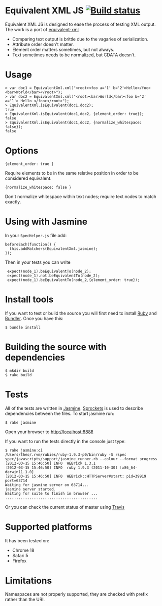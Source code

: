 Equivalent XML JS [![Build status](https://secure.travis-ci.org/theozaurus/equivalent-xml-js.png)](http://travis-ci.org/theozaurus/equivalent-xml-js)
========

Equivalent XML JS is designed to ease the process of testing XML output. The work is a port of [equivalent-xml](https://github.com/mbklein/equivalent-xml)

 - Comparing text output is brittle due to the vagaries of serialization.
 - Attribute order doesn't matter.
 - Element order matters sometimes, but not always.
 - Text sometimes needs to be normalized, but CDATA doesn't.

Usage
=====

    > var doc1 = EquivalentXml.xml("<root><foo a='1' b='2'>Hello</foo><bar>World</bar></root>");
    > var doc2 = EquivalentXml.xml("<root><bar>World</bar><foo b='2' a='1'> Hello </foo></root>");
    > EquivalentXml.isEquivalent(doc1,doc2);
    true
    > EquivalentXml.isEquivalent(doc1,doc2, {element_order: true});
    false
    > EquivalentXml.isEquivalent(doc1,doc2, {normalize_whitespace: false});
    false
    
Options
=======

    {element_order: true }
    
  Require elements to be in the same relative position in order to be considered equivalent.

    {normalize_whitespace: false }
    
  Don't normalize whitespace within text nodes; require text nodes to match exactly.

Using with Jasmine
==================

  In your `SpecHelper.js` file add:
  
    beforeEach(function() {
      this.addMatchers(EquivalentXml.jasmine);
    });
    
  Then in your tests you can write
  
     expect(node_1).beEquivalentTo(node_2);
     expect(node_1).not.beEquivalentTo(node_2);
     expect(node_1).beEquivalentTo(node_2,{element_order: true});

Install tools
=============

If you want to test or build the source you will first need to install [Ruby](http://ruby-lang.org) and [Bundler](http://gembundler.com/). Once you have this:

    $ bundle install

Building the source with dependencies
=====================================

    $ mkdir build
    $ rake build

Tests
=====

All of the tests are written in [Jasmine](http://pivotal.github.com/jasmine/). [Sprockets](https://github.com/sstephenson/sprockets) is used to describe dependencies between the files. To start jasmine run:

    $ rake jasmine
    
Open your browser to [http://localhost:8888](http://localhost:8888)

If you want to run the tests directly in the console just type:

    $ rake jasmine:ci
    /Users/theo/.rvm/rubies/ruby-1.9.3-p0/bin/ruby -S rspec spec/javascripts/support/jasmine_runner.rb --colour --format progress
    [2012-03-15 15:46:50] INFO  WEBrick 1.3.1
    [2012-03-15 15:46:50] INFO  ruby 1.9.3 (2011-10-30) [x86_64-darwin11.1.0]
    [2012-03-15 15:46:50] INFO  WEBrick::HTTPServer#start: pid=39919 port=63714
    Waiting for jasmine server on 63714...
    jasmine server started.
    Waiting for suite to finish in browser ...
    ..........................................
    
Or you can check the current status of master using [Travis](http://travis-ci.org/#!/theozaurus/equivalent-xml-js)

Supported platforms
===================

It has been tested on:

 - Chrome 18
 - Safari 5
 - Firefox 
 
Limitations
===========

Namespaces are not properly supported, they are checked with prefix rather than the URI.